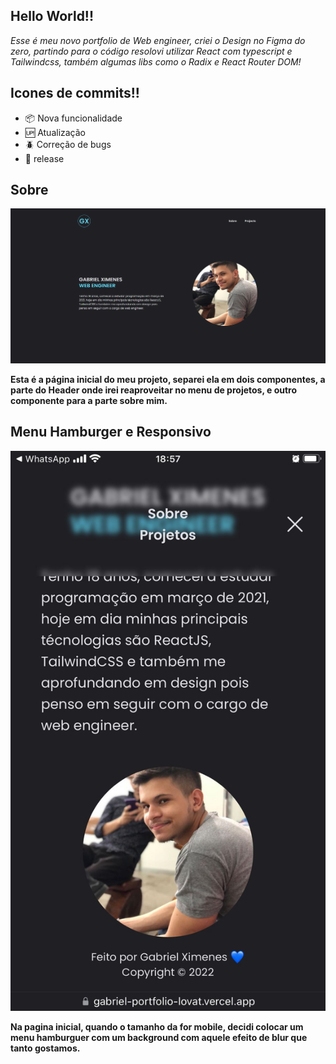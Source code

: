 ## Hello World!!

<p>
    <em>
        Esse é meu novo portfolio de Web engineer,
        criei o Design no Figma do zero, 
        partindo para o código resolovi utilizar React com typescript e Tailwindcss, também algumas libs como o Radix e React Router DOM!
    </em>
<p>

## Icones de commits!!

 - :package: Nova funcionalidade
 - :up: Atualização
 - :beetle: Correção de bugs
 - :checkered_flag: release


## Sobre

![Pagina principal onde mostra um pouco sobre mim!](/public/print_ximeen_portfolio.png)

<p>
    <b>
        Esta é a página inicial do meu projeto, separei ela em dois componentes, a parte do Header onde irei reaproveitar no menu de projetos, e outro componente para a parte sobre mim.
    </b>
<p>


## Menu Hamburger e Responsivo

![Menu Hamburger e Responsivo](/public/web_portfolio_mobile.jpg)

<p>
    <b>
        Na pagina inicial, quando o tamanho da for mobile, decidi colocar um menu hamburguer com um background com aquele efeito de blur que tanto gostamos.
    </b>
<p>